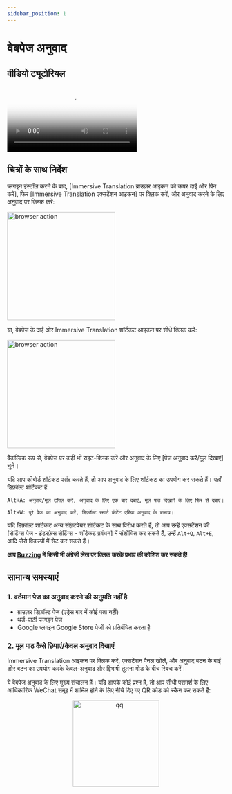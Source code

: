 ```yaml
---
sidebar_position: 1
---
```


# वेबपेज अनुवाद

## वीडियो ट्यूटोरियल

<video
  controls
  poster="https://immersivetranslate.com/assets/price/video-poster-zh-Hans.png"
  src="https://s.immersivetranslate.com/assets/uploads/full-intro-zh-CN-rYaxVV.mp4"
/>

## चित्रों के साथ निर्देश

प्लगइन इंस्टॉल करने के बाद, [Immersive Translation ब्राउज़र आइकन को ऊपर दाईं ओर पिन करें], फिर [Immersive Translation एक्सटेंशन आइकन] पर क्लिक करें, और अनुवाद करने के लिए अनुवाद पर क्लिक करें:

<img src="https://s.immersivetranslate.com/static/official-static/assets/browser-panel-v2.png" alt="browser action" width="250" />

या, वेबपेज के दाईं ओर Immersive Translation शॉर्टकट आइकन पर सीधे क्लिक करें:

<img src="https://s.immersivetranslate.com/assets/sidebar-shortcut.jpeg" alt="browser action" width="250" />

वैकल्पिक रूप से, वेबपेज पर कहीं भी राइट-क्लिक करें और अनुवाद के लिए [पेज अनुवाद करें/मूल दिखाएं] चुनें।

यदि आप कीबोर्ड शॉर्टकट पसंद करते हैं, तो आप अनुवाद के लिए शॉर्टकट का उपयोग कर सकते हैं। यहाँ डिफ़ॉल्ट शॉर्टकट हैं:

    Alt+A: अनुवाद/मूल टॉगल करें, अनुवाद के लिए एक बार दबाएं, मूल पाठ दिखाने के लिए फिर से दबाएं।

    Alt+W: पूरे पेज का अनुवाद करें, डिफ़ॉल्ट स्मार्ट कंटेंट एरिया अनुवाद के बजाय।

यदि डिफ़ॉल्ट शॉर्टकट अन्य सॉफ़्टवेयर शॉर्टकट के साथ विरोध करते हैं, तो आप उन्हें एक्सटेंशन की [सेटिंग्स पेज - इंटरफ़ेस सेटिंग्स - शॉर्टकट प्रबंधन] में संशोधित कर सकते हैं, उन्हें `Alt+Q`, `Alt+E`, आदि जैसे विकल्पों में सेट कर सकते हैं।

**आप [Buzzing](https://www.buzzing.cc/) में किसी भी अंग्रेजी लेख पर क्लिक करके प्रभाव की कोशिश कर सकते हैं!**

## सामान्य समस्याएं

### 1. वर्तमान पेज का अनुवाद करने की अनुमति नहीं है

- ब्राउज़र डिफ़ॉल्ट पेज (एड्रेस बार में कोई पता नहीं)
- थर्ड-पार्टी प्लगइन पेज
- Google प्लगइन Google Store पेजों को प्रतिबंधित करता है

### 2. मूल पाठ कैसे छिपाएं/केवल अनुवाद दिखाएं

Immersive Translation आइकन पर क्लिक करें, एक्सटेंशन पैनल खोलें, और अनुवाद बटन के बाईं ओर बटन का उपयोग करके केवल-अनुवाद और द्विभाषी तुलना मोड के बीच स्विच करें।

ये वेबपेज अनुवाद के लिए मुख्य संचालन हैं। यदि आपके कोई प्रश्न हैं, तो आप सीधी परामर्श के लिए आधिकारिक WeChat समूह में शामिल होने के लिए नीचे दिए गए QR कोड को स्कैन कर सकते हैं:

<div align="center">
<img src="https://immersivetranslate.com/assets/wechat-contact3.jpg" width="200" alt="qq" />
</div>
